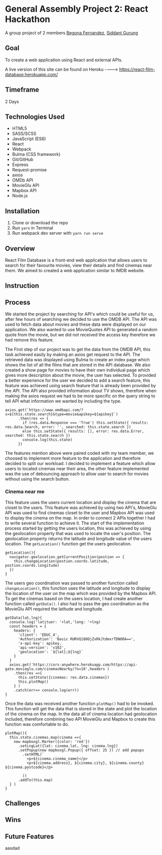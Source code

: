# General Assembly Project 2: React Hackathon

A group project of 2 members [Begona Fernandez](https://github.com/aguairon), [Siddant Gurung](https://github.com/Siddant)

## Goal

To create a web application using React and external APIs.

A live version of this site can be found on Heroku ----> https://react-film-database.herokuapp.com/

## Timeframe
2 Days

## Technologies Used
* HTML5
* SASS/SCSS
* JavaScript (ES6)
* React
* Webpack
* Bulma (CSS framework)
* Git/GitHub
* Express
* Request-promise
* axios
* OMDb API
* MovieGlu API
* Mapbox API
* Node.js

## Installation
1. Clone or download the repo
2. Run ```yarn``` in Terminal
3. Run webpack dev server with ```yarn run serve```

## Overview
React Film Database is a front-end web application that allows users to search for their favourite movies, view their details and find cinemas near them. We aimed to created a web application similar to IMDB website.

## Instruction

## Process
We started the project by searching for API's which could be useful for us, after few hours of searching we decided to use the OMDB API. The API was used to fetch data about movies and these data were displayed on our application. We also wanted to use MovieQuotes API to generated a random quote from the movie, but we did not received the access key therefore we had remove this feature.

The First step of our project was to get the data from the OMDB API, this task achieved easily by making an axios get request to the API. The retrieved data was displayed using Bulma to create an index page which shows the list of all the films that are stored in the API database. We also created a show page for movies to have their own individual page which gives more description about the movie, the user has selected. To provided a better experience for the user we decided to add a search feature, this feature was achieved using search feature that is already been provided by the API. The API also provided information about TV shows, therefore when making the axios request we had to be more specific on the query string to tell API what information we wanted by including the type.

```
axios.get(`https://www.omdbapi.com/?s=${this.state.search}&type=movie&apikey=${apikey}`)
      .then(res => {
        if (res.data.Response === 'True') this.setState({ results: res.data.Search, error: '', searched: this.state.search })
        else this.setState({ results: [], error: res.data.Error, searched: this.state.search })
        console.log(this.state)
      })
```
The features mention above were paired coded with my team member, we choosed to implement more feature to the application and therefore decided to split our workload. I decided to implement a feature which allow users to located cinemas near their area, the other feature  implemented was the use of debouncing approach to allow user to search for movies without using the search button.

### Cinema near me
This feature uses the users current location and display the cinema that are closet to the users. This feature was achieved by using two API's, MovieGlu API was used to find cinemas closet to the user and Mapbox API was used to display the cinema on the map. In order to connect 2 APIs together I had to write several function to achieve it. The start of the implementation process started by getting the users location, this was achieved by using the geolocation property that was used to locate the user's position. The geolocation property returns the latitude and longitude value of the users location. The ```getLocation()``` function get the users geolocation.
```
getLocation(){
  navigator.geolocation.getCurrentPosition(postion => {
    this.changeLocation(postion.coords.latitude, postion.coords.longitude)
  })
}
```

The users geo coordination was passed to another function called ```changeLocation()```, this function uses the latitude and longitude to display the location of the user on the map which was provided by the Mapbox API. To get the cinemas based on the users location, I had create another function called ```getData()```. I also had to pass the geo coordination as the MovieGlu API required the latitude and longitude.

```
getData(lat,lng){
  console.log('latituer: '+lat,'long: '+lng)
  const headers = {
    headers: {
      'client': 'EDUC_4',
      'Authorization': 'Basic RURVQ180OjZxRkJtdmxrTDN6RA==',
      'x-api-key': apikey,
      'api-version': 'v102',
      'geolocation': `${lat};${lng}`
    }
  }
  axios.get('https://cors-anywhere.herokuapp.com/https://api-gate.movieglu.com/cinemasNearby/?n=10',headers )
    .then(res =>{
      this.setState({cinemas: res.data.cinemas})
      this.plotMap()
    } )
    .catch(err=> console.log(err))
}
```
Once the data was received another function ```plotMap()``` had to be invoked. This function will get the data that is stored in the state and plot the location of the cinema on the map. In the data all of cinema location had geolocation included, therefore combining two API MovieGlu and Mapbox to create this function was comfortable to do. 

```
plotMap(){
  this.state.cinemas.map(cinema =>{
    new mapboxgl.Marker({color: 'red'})
      .setLngLat({lat: cinema.lat, lng: cinema.lng})
      .setPopup(new mapboxgl.Popup({ offset: 25 }) // add popups
        .setHTML(`
          <p>${cinema.cinema_name}</p>
          <p>${cinema.address}, ${cinema.city}, ${cinema.county} ${cinema.postcode}</p>
          `
        ))
      .addTo(this.map)
  } )
}
```

## Challenges


## Wins

## Future Features

aasdad
